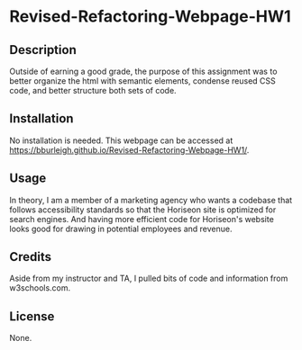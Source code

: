 # Revised-Refactoring-Webpage-HW1

## Description

Outside of earning a good grade, the purpose of this assignment was to better organize the html with semantic elements, condense reused CSS code, and better structure both sets of code.

## Installation

No installation is needed. This webpage can be accessed at https://bburleigh.github.io/Revised-Refactoring-Webpage-HW1/.

## Usage

In theory, I am a member of a marketing agency who wants a codebase that follows accessibility standards so that the Horiseon site is optimized for search engines. And having more efficient code for Horiseon's website looks good for drawing in potential employees and revenue.

## Credits

Aside from my instructor and TA, I pulled bits of code and information from w3schools.com.

## License

None.
